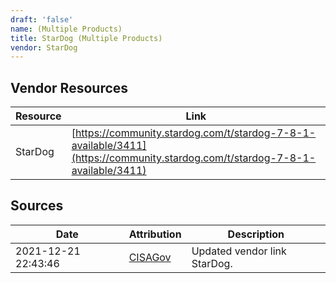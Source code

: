 ```yaml
---
draft: 'false'
name: (Multiple Products)
title: StarDog (Multiple Products)
vendor: StarDog
---
```


## Vendor Resources
| Resource | Link |
| --- | --- |
| StarDog | [https://community.stardog.com/t/stardog-7-8-1-available/3411](https://community.stardog.com/t/stardog-7-8-1-available/3411) |



## Sources
| Date | Attribution | Description |
| --- | --- | --- |
| 2021-12-21 22:43:46 | [CISAGov](https://raw.githubusercontent.com/cisagov/log4j-affected-db/develop/README.md) | Updated vendor link StarDog.  |
